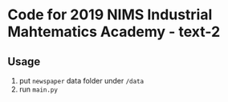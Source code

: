 # Code for 2019 NIMS Industrial Mahtematics Academy - text-2

## Usage
1. put `newspaper` data folder under `/data`
2. run `main.py`


